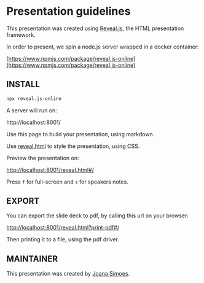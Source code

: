 # Presentation guidelines

This presentation was created using [Reveal.js](https://revealjs.com/#/), the HTML presentation framework.

In order to present, we spin a node.js server wrapped in a docker container:

[https://www.npmjs.com/package/reveal.js-online](https://www.npmjs.com/package/reveal.js-online)

## INSTALL

``` bash
npx reveal.js-online
```

A server will run on:

http://localhost:8001/

Use this page to build your presentation, using markdown.

Use [reveal.html](reveal.html) to style the presentation, using CSS.

Preview the presentation on:

[http://localhost:8001/reveal.html#/](http://localhost:8001/reveal.html#/)

Press `f` for full-screen and `s` for speakers notes.

## EXPORT

You can export the slide deck to pdf, by calling this url on your browser:

[http://localhost:8001/reveal.html?print-pdf#/](http://localhost:8001/reveal.html?print-pdf#/)

Then printing it to a file, using the pdf driver.

## MAINTAINER

This presentation was created by [Joana Simoes](mailto:joana@codeop.tech).